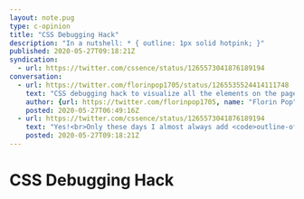 ```yaml
---
layout: note.pug
type: c-opinion
title: "CSS Debugging Hack"
description: "In a nutshell: * { outline: 1px solid hotpink; }"
published: 2020-05-27T09:18:21Z
syndication:
  - url: https://twitter.com/cssence/status/1265573041876189194
conversation:
  - url: https://twitter.com/florinpop1705/status/1265535524414111748
    text: "CSS debugging hack to visualize all the elements on the page:<br><br><code>* { outline: 1px solid purple; }</code>"
    author: {url: https://twitter.com/florinpop1705, name: "Florin Pop"}
    posted: 2020-05-27T06:49:16Z
  - url: https://twitter.com/cssence/status/1265573041876189194
    text: "Yes!<br>Only these days I almost always add <code>outline-offset: -1px;</code><br><br>(Also, [@mxbck](https://twitter.com/mxbck) is right about hotpink.)"
    posted: 2020-05-27T09:18:21Z
---
```


# CSS Debugging Hack
